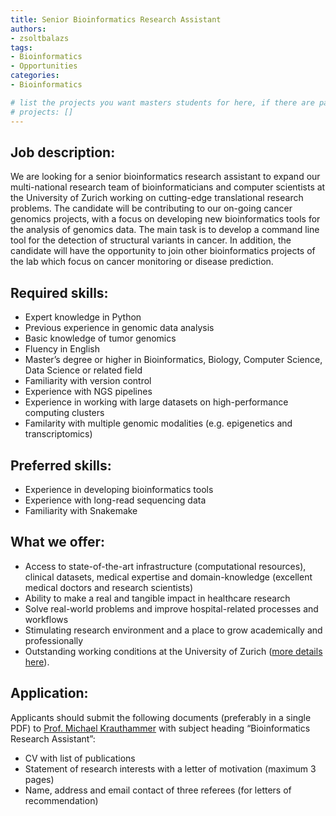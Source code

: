 ```yaml
---
title: Senior Bioinformatics Research Assistant
authors:
- zsoltbalazs
tags:
- Bioinformatics
- Opportunities
categories:
- Bioinformatics

# list the projects you want masters students for here, if there are pages for them
# projects: []
---
```


## Job description:
We are looking for a senior bioinformatics research assistant to expand our multi-national research team of bioinformaticians and computer scientists at the University of Zurich working on cutting-edge translational research problems. The candidate will be contributing to our on-going cancer genomics projects, with a focus on developing new bioinformatics tools for the analysis of genomics data. The main task is to develop a command line tool for the detection of structural variants in cancer. In addition, the candidate will have the opportunity to join other bioinformatics projects of the lab which focus on cancer monitoring or disease prediction.

## Required skills:
-	Expert knowledge in Python
-	Previous experience in genomic data analysis
-	Basic knowledge of tumor genomics
-	Fluency in English
-	Master’s degree or higher in Bioinformatics, Biology, Computer Science, Data Science or related field 
-	Familiarity with version control
-	Experience with NGS pipelines
-	Experience in working with large datasets on high-performance computing clusters
-	Familarity with multiple genomic modalities (e.g. epigenetics and transcriptomics)

## Preferred skills:
-	Experience in developing bioinformatics tools
-	Experience with long-read sequencing data
-	Familiarity with Snakemake

## What we offer:
-	Access to state-of-the-art infrastructure (computational resources), clinical datasets, medical expertise and domain-knowledge (excellent medical doctors and research scientists)
-	Ability to make a real and tangible impact in healthcare research
-	Solve real-world problems and improve hospital-related processes and workflows
-	Stimulating research environment and a place to grow academically and professionally
-	Outstanding working conditions at the University of Zurich ([more details here](https://www.pa.uzh.ch/en/Willkommen-an-der-UZH.html)).

## Application:
Applicants should submit the following documents (preferably in a single PDF) to <a href="#" onclick="u='michael.krauthammer'; d='uzh.ch'; prompt('Copy address to clipboard',u+'@'+d); return false">Prof. Michael Krauthammer</a> with subject heading “Bioinformatics Research Assistant”:
-	CV with list of publications
-	Statement of research interests with a letter of motivation (maximum 3 pages)
-	Name, address and email contact of three referees (for letters of recommendation)